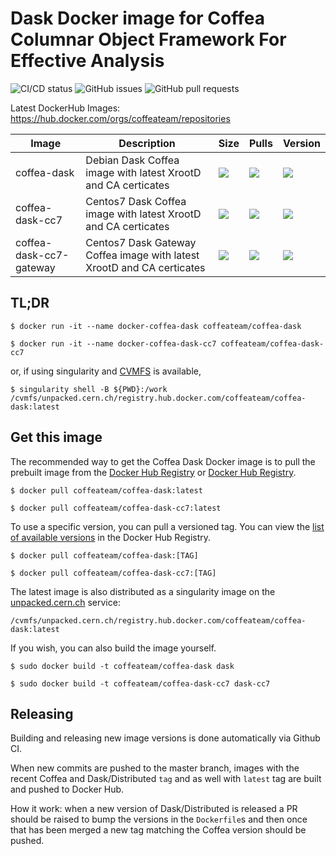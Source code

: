 # Dask Docker image for Coffea Columnar Object Framework For Effective Analysis

![CI/CD status](https://github.com/CoffeaTeam/docker-coffea-dask/workflows/PullRequest/badge.svg)
![GitHub issues](https://img.shields.io/github/issues/coffeateam/docker-coffea-dask)
![GitHub pull requests](https://img.shields.io/github/issues-pr/coffeateam/docker-coffea-dask)

Latest DockerHub Images: https://hub.docker.com/orgs/coffeateam/repositories

| Image           | Description                                   |  Size | Pulls | Version | 
|-----------------|-----------------------------------------------|--------------|-------------|-------------|
| coffea-dask     | Debian Dask Coffea image with latest XrootD and CA certicates            | ![](https://img.shields.io/docker/image-size/coffeateam/coffea-dask?sort=date) | ![](https://img.shields.io/docker/pulls/coffeateam/coffea-dask?sort=date) | ![](https://img.shields.io/docker/v/coffeateam/coffea-dask?sort=date) 
| coffea-dask-cc7     | Centos7 Dask Coffea image with latest XrootD and CA certicates            | ![](https://img.shields.io/docker/image-size/coffeateam/coffea-dask-cc7?sort=date) | ![](https://img.shields.io/docker/pulls/coffeateam/coffea-dask-cc7?sort=date) | ![](https://img.shields.io/docker/v/coffeateam/coffea-dask-cc7?sort=date)
| coffea-dask-cc7-gateway     | Centos7 Dask Gateway Coffea image with latest XrootD and CA certicates            | ![](https://img.shields.io/docker/image-size/coffeateam/coffea-dask-cc7=-gateway?sort=date) | ![](https://img.shields.io/docker/pulls/coffeateam/coffea-dask-cc7-gateway=?sort=date) | ![](https://img.shields.io/docker/v/coffeateam/coffea-dask-cc7-gateway?sort=date) 


## TL;DR

```console
$ docker run -it --name docker-coffea-dask coffeateam/coffea-dask
```

```console
$ docker run -it --name docker-coffea-dask-cc7 coffeateam/coffea-dask-cc7
```

or, if using singularity and [CVMFS](https://cernvm.cern.ch/fs/) is available,
```console
$ singularity shell -B ${PWD}:/work /cvmfs/unpacked.cern.ch/registry.hub.docker.com/coffeateam/coffea-dask:latest
```

## Get this image

The recommended way to get the Coffea Dask Docker image is to pull the prebuilt image from the [Docker Hub Registry](https://hub.docker.com/r/coffeateam/coffea-dask) or [Docker Hub Registry](https://hub.docker.com/r/coffeateam/coffea-dask-cc7).

```console
$ docker pull coffeateam/coffea-dask:latest
```

```console
$ docker pull coffeateam/coffea-dask-cc7:latest
```

To use a specific version, you can pull a versioned tag. You can view the [list of available versions](https://hub.docker.com/r/coffeateam/coffea-dask/tags) in the Docker Hub Registry.

```console
$ docker pull coffeateam/coffea-dask:[TAG]
```

```console
$ docker pull coffeateam/coffea-dask-cc7:[TAG]
```

The latest image is also distributed as a singularity image on the [unpacked.cern.ch](https://indico.cern.ch/event/764570/contributions/3173502/attachments/1735975/2807816/CVMFS-unpacked.pdf) service:

```
/cvmfs/unpacked.cern.ch/registry.hub.docker.com/coffeateam/coffea-dask:latest
```

If you wish, you can also build the image yourself.

```console
$ sudo docker build -t coffeateam/coffea-dask dask
```

```console
$ sudo docker build -t coffeateam/coffea-dask-cc7 dask-cc7
```

## Releasing

Building and releasing new image versions is done automatically via Github CI.

When new commits are pushed to the master branch, images with the recent Coffea and Dask/Distributed `tag` and as well with `latest` tag are built and pushed to Docker Hub.

How it work: when a new version of Dask/Distributed is released a PR should be raised to bump the versions in the `Dockerfile`s and then once that has been merged a new tag matching the Coffea version should be pushed.
